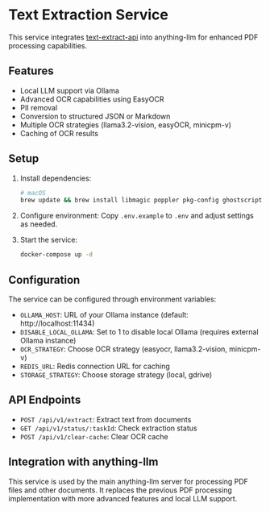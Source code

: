 # Text Extraction Service

This service integrates [text-extract-api](https://github.com/CatchTheTornado/text-extract-api) into anything-llm for enhanced PDF processing capabilities.

## Features

- Local LLM support via Ollama
- Advanced OCR capabilities using EasyOCR
- PII removal
- Conversion to structured JSON or Markdown
- Multiple OCR strategies (llama3.2-vision, easyOCR, minicpm-v)
- Caching of OCR results

## Setup

1. Install dependencies:
   ```bash
   # macOS
   brew update && brew install libmagic poppler pkg-config ghostscript ffmpeg automake autoconf
   ```

2. Configure environment:
   Copy `.env.example` to `.env` and adjust settings as needed.

3. Start the service:
   ```bash
   docker-compose up -d
   ```

## Configuration

The service can be configured through environment variables:

- `OLLAMA_HOST`: URL of your Ollama instance (default: http://localhost:11434)
- `DISABLE_LOCAL_OLLAMA`: Set to 1 to disable local Ollama (requires external Ollama instance)
- `OCR_STRATEGY`: Choose OCR strategy (easyocr, llama3.2-vision, minicpm-v)
- `REDIS_URL`: Redis connection URL for caching
- `STORAGE_STRATEGY`: Choose storage strategy (local, gdrive)

## API Endpoints

- `POST /api/v1/extract`: Extract text from documents
- `GET /api/v1/status/:taskId`: Check extraction status
- `POST /api/v1/clear-cache`: Clear OCR cache

## Integration with anything-llm

This service is used by the main anything-llm server for processing PDF files and other documents. It replaces the previous PDF processing implementation with more advanced features and local LLM support.

